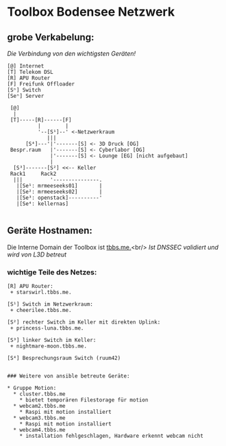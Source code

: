  Toolbox Bodensee Netzwerk
=========================

## grobe Verkabelung:

*Die Verbindung von den wichtigsten Geräten!*

```
[@] Internet
[T] Telekom DSL
[R] APU Router
[F] Freifunk Offloader
[Sⁿ] Switch
[Seⁿ] Server

 [@]
  |
 [T]-----[R]------[F]
          |        |
          '--[S¹]--' <-Netzwerkraum
             |||
      [S⁴]---'|'-------[S] <- 3D Druck [OG]      
 Bespr.raum   |'-------[S] <- Cyberlabor [OG]
              |'-------[S] <- Lounge [EG] [nicht aufgebaut]
              |
  [S³]-------[S²] <<-- Keller
 Rack1     Rack2
  |||         '---------------.
   |[Se¹: mrmeeseeks01]       |
   |[Se²: mrmeeseeks02]       |
   |[Se³: openstack]----------'
   |[Se⁴: kellernas]
 
```

## Geräte Hostnamen:

Die Interne Domain der Toolbox ist [tbbs.me.](https://tbbs.me.)<br/>
*Ist DNSSEC validiert und wird von L3D betreut*

### wichtige Teile des Netzes:

```
[R] APU Router:
 + starswirl.tbbs.me.

[S¹] Switch im Netzwerkraum:
 + cheerilee.tbbs.me.

[S²] rechter Switch im Keller mit direkten Uplink:
 + princess-luna.tbbs.me.

[S³] linker Switch im Keller:
 + nightmare-moon.tbbs.me.

[S⁴] Besprechungsraum Switch (ruum42)


### Weitere von ansible betreute Geräte:

* Gruppe Motion:
  * cluster.tbbs.me
    * bietet temporären Filestorage für motion
  * webcam2.tbbs.me
    * Raspi mit motion installiert
  * webcam3.tbbs.me
    * Raspi mit motion installiert
  * webcam4.tbbs.me
    * installation fehlgeschlagen, Hardware erkennt webcam nicht

